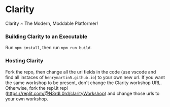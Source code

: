 # Clarity
Clarity ~ The Modern, Moddable Platformer!


### Building Clarity to an Executable

Run `npm install`, then run `npm run build`.

### Hosting Clarity

Fork the repo, then change all the url fields in the code (use vscode and find all instaces of `henrymartin5.github.io`) to your own new url. If you want the same workshop to be present, don't change the Clarity workshop URL. Otherwise, fork the repl.it repl (https://replit.com/@N3rdL0rd/clarityWorkshop) and change those urls to your own workshop.
